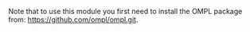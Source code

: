 Note that to use this module you first need to install the OMPL package from: https://github.com/ompl/ompl.git.

